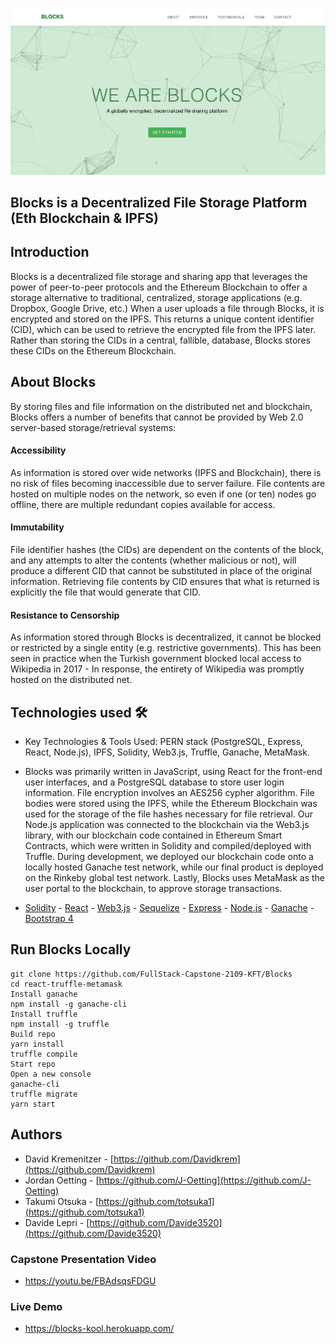 ![Screenshot](public/img/Blocks.png)

## Blocks is a Decentralized File Storage Platform (Eth Blockchain & IPFS) 

## Introduction
Blocks is a decentralized file storage and sharing app that leverages the power of peer-to-peer protocols and the Ethereum Blockchain to offer a storage alternative to traditional, centralized, storage applications (e.g. Dropbox, Google Drive, etc.) When a user uploads a file through Blocks, it is encrypted and stored on the IPFS. This returns a unique content identifier (CID), which can be used to retrieve the encrypted file from the IPFS later. Rather than storing the CIDs in a central, fallible, database, Blocks stores these CIDs on the Ethereum Blockchain. 


## About Blocks

By storing files and file information on the distributed net and blockchain, Blocks offers a number of benefits that cannot be provided by Web 2.0 server-based storage/retrieval systems:

#### Accessibility
As information is stored over wide networks (IPFS and Blockchain), there is no risk of files becoming inaccessible due to server failure. File contents are hosted on multiple nodes on the network, so even if one (or ten) nodes go offline, there are multiple redundant copies available for access. 

#### Immutability
File identifier hashes (the CIDs) are dependent on the contents of the block, and any attempts to alter the contents (whether malicious or not), will produce a different CID that cannot be substituted in place of the original information. Retrieving file contents by CID ensures that what is returned is explicitly the file that would generate that CID.

#### Resistance to Censorship
As information stored through Blocks is decentralized, it cannot be blocked or restricted by a single entity (e.g. restrictive governments). This has been seen in practice when the Turkish government blocked local access to Wikipedia in 2017 - In response, the entirety of Wikipedia was promptly hosted on the distributed net. 

## Technologies used 🛠️

- Key Technologies & Tools Used: PERN stack (PostgreSQL, Express, React, Node.js), IPFS, Solidity, Web3.js, Truffle, Ganache, MetaMask.
- Blocks was primarily written in JavaScript, using React for the front-end user interfaces, and a PostgreSQL database to store user login information. File encryption involves an AES256 cypher algorithm. File bodies were stored using the IPFS, while the Ethereum Blockchain was used for the storage of the file hashes necessary for file retrieval. Our Node.js application was connected to the blockchain via the Web3.js library, with our blockchain code contained in Ethereum Smart Contracts, which were written in Solidity and compiled/deployed with Truffle. During development, we deployed our blockchain code onto a locally hosted Ganache test network, while our final product is deployed on the Rinkeby global test network. Lastly, Blocks uses MetaMask as the user portal to the blockchain, to approve storage transactions.

- [Solidity](https://docs.soliditylang.org/en/v0.8.10/) - [React](https://reactjs.org//) - [Web3.js](https://web3js.readthedocs.io/en/v1.5.2/) - [Sequelize](https://sequelize.org/) - [Express](https://expressjs.com/) - [Node.js](https://nodejs.org/en/) - [Ganache](http://trufflesuite.com/ganache//) - [Bootstrap 4](https://getbootstrap.com/docs/4.3/getting-started/introduction/)

## Run Blocks Locally

```
git clone https://github.com/FullStack-Capstone-2109-KFT/Blocks
cd react-truffle-metamask
Install ganache
npm install -g ganache-cli
Install truffle
npm install -g truffle
Build repo
yarn install
truffle compile
Start repo
Open a new console
ganache-cli
truffle migrate
yarn start
```

## Authors

- David Kremenitzer - [https://github.com/Davidkrem](https://github.com/Davidkrem)
- Jordan Oetting - [https://github.com/J-Oetting](https://github.com/J-Oetting)
- Takumi Otsuka - [https://github.com/totsuka1](https://github.com/totsuka1)
- Davide Lepri - [https://github.com/Davide3520](https://github.com/Davide3520)

### Capstone Presentation Video

- https://youtu.be/FBAdsqsFDGU

### Live Demo

- https://blocks-kool.herokuapp.com/
